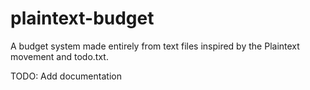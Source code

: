 # plaintext-budget
A budget system made entirely from text files inspired by the Plaintext movement and todo.txt.

TODO: Add documentation
